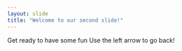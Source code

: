```yaml
---
layout: slide
title: "Welcome to our second slide!"
---
```

Get ready to have some fun
Use the left arrow to go back!
